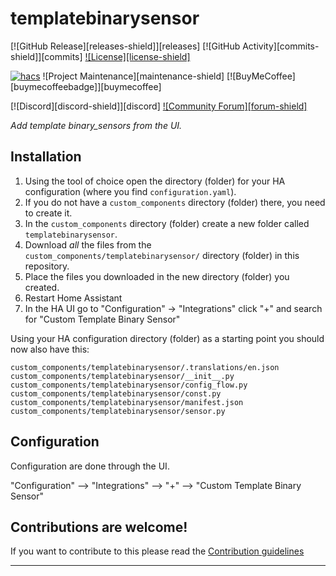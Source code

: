 # templatebinarysensor

[![GitHub Release][releases-shield]][releases]
[![GitHub Activity][commits-shield]][commits]
[![License][license-shield]](LICENSE.md)

[![hacs][hacsbadge]](hacs)
![Project Maintenance][maintenance-shield]
[![BuyMeCoffee][buymecoffeebadge]][buymecoffee]

[![Discord][discord-shield]][discord]
[![Community Forum][forum-shield]][forum]

_Add template binary_sensors from the UI._

## Installation

1. Using the tool of choice open the directory (folder) for your HA configuration (where you find `configuration.yaml`).
2. If you do not have a `custom_components` directory (folder) there, you need to create it.
3. In the `custom_components` directory (folder) create a new folder called `templatebinarysensor`.
4. Download _all_ the files from the `custom_components/templatebinarysensor/` directory (folder) in this repository.
5. Place the files you downloaded in the new directory (folder) you created.
6. Restart Home Assistant
7. In the HA UI go to "Configuration" -> "Integrations" click "+" and search for "Custom Template Binary Sensor"

Using your HA configuration directory (folder) as a starting point you should now also have this:

```text
custom_components/templatebinarysensor/.translations/en.json
custom_components/templatebinarysensor/__init__.py
custom_components/templatebinarysensor/config_flow.py
custom_components/templatebinarysensor/const.py
custom_components/templatebinarysensor/manifest.json
custom_components/templatebinarysensor/sensor.py
```

## Configuration

Configuration are done through the UI.

"Configuration" --> "Integrations" --> "+" --> "Custom Template Binary Sensor"

## Contributions are welcome!

If you want to contribute to this please read the [Contribution guidelines](CONTRIBUTING.md)

***

[templatebinarysensor]: https://github.com/dlashua/templatebinarysensor
[hacs]: https://github.com/custom-components/hacs
[hacsbadge]: https://img.shields.io/badge/HACS-Default-orange.svg?style=for-the-badge
[forum]: https://community.home-assistant.io/
